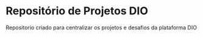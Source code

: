 # Repositório de Projetos DIO

Repositorio criado para centralizar os projetos e desafios da plataforma DIO

